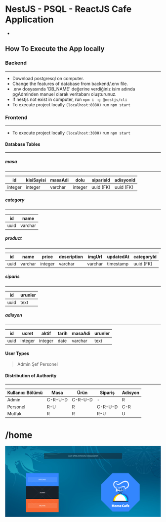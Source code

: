 # NestJS - PSQL - ReactJS Cafe Application
- [video]: https://www.linkedin.com/posts/sezerkenar_reactjs-nestjs-typeorm-activity-6934239259520299008-Yocj?utm_source=linkedin_share&utm_medium=member_desktop_web "Promotional Video"


## How To Execute the App locally
### **Backend**
___
- Download postgresql on computer.
- Change the features of database from backend/.env file.
- .env dosyasında 'DB_NAME' değerine verdiğiniz isim adında pgAdminden manuel olarak veritabanı oluşturunuz.
- If nestjs not exist in computer, run `npm i -g @nestjs/cli`
- To execute project locally `(localhost:8080)` run `npm start`

### **Frontend**
___
- To execute project locally `(localhost:3000)` run `npm start`

#### Database Tables
___
##### masa
---
| id           | kisiSayisi  | masaAdi     | dolu        | siparisId   | adisyonId   |
| -----------  | ----------- | ----------- | ----------- | ----------- | ----------- |
| integer      | integer     | varchar     | integer     | uuid (FK)   | uuid (FK)   |

##### category
---
| id           | name        |
| -----------  | ----------- |
| uuid         | varchar     |

##### product
---
| id           | name        | price       | description | imgUrl      | updatedAt   | categoryId | 
| -----------  | ----------- | ----------- | ----------- | ----------- | ----------- | ----------- |
| uuid         | varchar     | integer     | varchar     | varchar     | timestamp   | uuid (FK) |

##### siparis
---
| id           | urunler     |
| -----------  | ----------- |
| uuid         | text        |
##### adisyon
---
| id           | ucret       | aktif       | tarih       | masaAdi     | urunler     |
| -----------  | ----------- | ----------- | ----------- | ----------- | ----------- |
| uuid         | integer     | integer     | date        | varchar     | text        |

#### User Types
> Admin
> Şef
> Personel

#### Distribution of Authority
___
| Kullanıcı Bölümü   | Masa        | Ürün        | Sipariş     | Adisyon     |   
| -----------        | ----------- | ----------- | ----------- | ----------- |
| Admin              | C-R-U-D     | C-R-U-D     |  -          | R           |
| Personel           | R-U         | R           | C-R-U-D     | C-R         |
| Mutfak             | R           | R           | R-U         | U           |

# /home
![Home Page](/home.png "Home Page")

